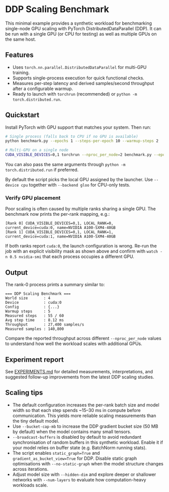 # DDP Scaling Benchmark

This minimal example provides a synthetic workload for benchmarking single-node GPU scaling with PyTorch DistributedDataParallel (DDP). It can be run with a single GPU (or CPU for testing) as well as multiple GPUs on the same host.

## Features

- Uses `torch.nn.parallel.DistributedDataParallel` for multi-GPU training.
- Supports single-process execution for quick functional checks.
- Measures per-step latency and derived samples/second throughput after a configurable warmup.
- Ready to launch with `torchrun` (recommended) or `python -m torch.distributed.run`.

## Quickstart

Install PyTorch with GPU support that matches your system. Then run:

```bash
# Single process (falls back to CPU if no GPU is available)
python benchmark.py --epochs 1 --steps-per-epoch 10 --warmup-steps 2

# Multi-GPU on a single node
CUDA_VISIBLE_DEVICES=0,1 torchrun --nproc_per_node=2 benchmark.py --epochs 3 --steps-per-epoch 20 --warmup-steps 5
```

You can also pass the same arguments through `python -m torch.distributed.run` if preferred.

By default the script picks the local GPU assigned by the launcher. Use `--device cpu` together with `--backend gloo` for CPU-only tests.

### Verify GPU placement

Poor scaling is often caused by multiple ranks sharing a single GPU. The benchmark now prints the per-rank mapping, e.g.:

```
[Rank 0] CUDA_VISIBLE_DEVICES=0,1, LOCAL_RANK=0, current_device=cuda:0, name=NVIDIA A100-SXM4-40GB
[Rank 1] CUDA_VISIBLE_DEVICES=0,1, LOCAL_RANK=1, current_device=cuda:1, name=NVIDIA A100-SXM4-40GB
```

If both ranks report `cuda:0`, the launch configuration is wrong. Re-run the job with an explicit visibility mask as shown above and confirm with `watch -n 0.5 nvidia-smi` that each process occupies a different GPU.

## Output

The rank-0 process prints a summary similar to:

```
=== DDP Scaling Benchmark ===
World size       : 4
Device           : cuda:0
Config           : {...}
Warmup steps     : 5
Measured steps   : 55 / 60
Avg step time    : 8.12 ms
Throughput       : 27,400 samples/s
Measured samples : 140,800
```

Compare the reported throughput across different `--nproc_per_node` values to understand how well the workload scales with additional GPUs.

## Experiment report

See [EXPERIMENTS.md](EXPERIMENTS.md) for detailed measurements, interpretations, and suggested follow-up improvements from the latest DDP scaling studies.

## Scaling tips

- The default configuration increases the per-rank batch size and model width so that each step spends ~15–30 ms in compute before communication. This yields more reliable scaling measurements than the tiny default model.
- Use `--bucket-cap-mb` to increase the DDP gradient bucket size (50 MB by default) when the model contains many small tensors.
- `--broadcast-buffers` is disabled by default to avoid redundant synchronisation of random buffers in this synthetic workload. Enable it if your model relies on buffer state (e.g. BatchNorm running stats).
- The script enables `static_graph=True` and `gradient_as_bucket_view=True` for DDP. Disable static graph optimisations with `--no-static-graph` when the model structure changes across iterations.
- Adjust model size with `--hidden-dim` and explore deeper or shallower networks with `--num-layers` to evaluate how computation-heavy workloads scale.
